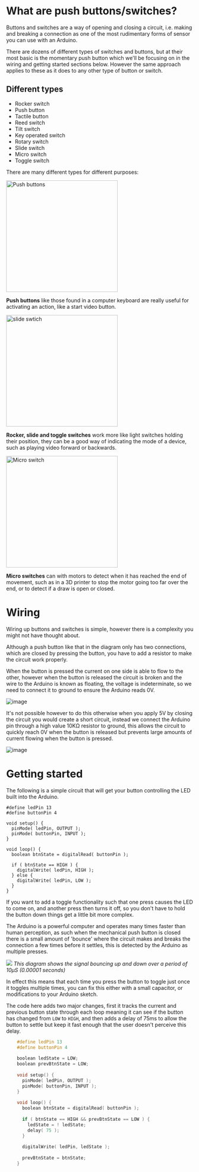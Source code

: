 # What are push buttons/switches?
Buttons and switches are a way of opening and closing a circuit, i.e. making and breaking a connection as one of the most rudimentary forms of sensor you can use with an Arduino.

There are dozens of different types of switches and buttons, but at their most basic is the momentary push button which we'll be focusing on in the wiring and getting started sections below. However the same approach applies to these as it does to any other type of button or switch.

## Different types

- Rocker switch
- Push button
- Tactile button
- Reed switch
- Tilt switch
- Key operated switch
- Rotary switch
- Slide switch
- Micro switch
- Toggle switch

There are many different types for different purposes:

<img width="300px" src="https://github.com/creativetechnologylab/physicalComputingTutorials/assets/64136454/eb087efe-3f69-425f-91aa-1b32a40c6c85"	alt="Push buttons"/>


**Push buttons** like those found in a computer keyboard are really useful for activating an action, like a start video button.

<img width="300px" src="https://github.com/creativetechnologylab/physicalComputingTutorials/assets/64136454/328151c5-7866-4c48-9531-3a79d9aaa580"	alt="slide swtich"/>

**Rocker, slide and toggle switches** work more like light switches holding their position, they can be a good way of indicating the mode of a device, such as playing video forward or backwards.

<img width="300px" src="https://github.com/creativetechnologylab/physicalComputingTutorials/assets/64136454/9f0b3e0e-eebb-4c8f-81f3-cfc3be07bdf4"	alt="Micro switch"/>


**Micro switches** can with motors to detect when it has reached the end of movement, such as in a 3D printer to stop the motor going too far over the end, or to detect if a draw is open or closed.


# Wiring
Wiring up buttons and switches is simple, however there is a complexity you might not have thought about. 

Although a push button like that in the diagram only has two connections, which are closed by pressing the button, you have to add a resistor to make the circuit work properly.

When the button is pressed the current on one side is able to flow to the other, however when the button is released the circuit is broken and the wire to the Arduino is known as floating, the voltage is indeterminate, so we need to connect it to ground to ensure the Arduino reads 0V.

![image](https://github.com/creativetechnologylab/physicalComputingTutorials/assets/64136454/70b396a7-1327-484a-91a1-fc3d3548d9b2)


It's not possible however to do this otherwise when you apply 5V by closing the circuit you would create a short circuit, instead we connect the Arduino pin through a high value 10KΩ resistor to ground, this allows the circuit to quickly reach 0V when the button is released but prevents large amounts of current flowing when the button is pressed.

![image](https://github.com/creativetechnologylab/physicalComputingTutorials/assets/64136454/a8ece5ff-0001-43d9-b457-f3527433779a)

# Getting started
The following is a simple circuit that will get your button controlling the LED built into the Arduino.

    #define ledPin 13
    #define buttonPin 4
    
    void setup() {
      pinMode( ledPin, OUTPUT );
      pinMode( buttonPin, INPUT );
    }
    
    void loop() {
      boolean btnState = digitalRead( buttonPin );
    
      if ( btnState == HIGH ) {
        digitalWrite( ledPin, HIGH );
      } else {
        digitalWrite( ledPin, LOW );
      }
    }

If you want to add a toggle functionality such that one press causes the LED to come on, and another press then turns it off, so you don't have to hold the button down things get a little bit more complex.

The Arduino is a powerful computer and operates many times faster than human perception, as such when the mechanical push button is closed there is a small amount of 'bounce' where the circuit makes and breaks the connection a few times before it settles, this is detected by the Arduino as multiple presses.

![](https://lab.arts.ac.uk/uploads/images/gallery/2017-02-Feb/scaled-840-0/scope.png)
_This diagram shows the signal bouncing up and down over a period of 10µS (0.00001 seconds)_

In effect this means that each time you press the button to toggle just once it toggles multiple times, you can fix this either with a small capacitor, or modifications to your Arduino sketch.

The code here adds two major changes, first it tracks the current and previous button state through each loop meaning it can see if the button has changed from `LOW` to `HIGH`, and then adds a delay of 75ms to allow the button to settle but keep it fast enough that the user doesn't perceive this delay.

```c++
    #define ledPin 13
    #define buttonPin 4
    
    boolean ledState = LOW;
    boolean prevBtnState = LOW;
    
    void setup() {
      pinMode( ledPin, OUTPUT );
      pinMode( buttonPin, INPUT );
    }
    
    void loop() {
      boolean btnState = digitalRead( buttonPin );
    
      if ( btnState == HIGH && prevBtnState == LOW ) {
        ledState = ! ledState;
        delay( 75 );
      }
    
      digitalWrite( ledPin, ledState );
    
      prevBtnState = btnState;
    }
```
